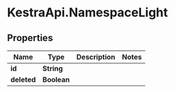 # KestraApi.NamespaceLight

## Properties

Name | Type | Description | Notes
------------ | ------------- | ------------- | -------------
**id** | **String** |  | 
**deleted** | **Boolean** |  | 


